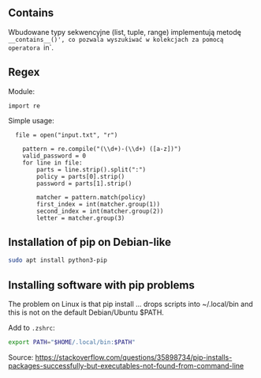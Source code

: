 ## Contains

Wbudowane typy sekwencyjne (list, tuple, range) implementują metodę `__contains__()', co pozwala wyszukiwać w kolekcjach za pomocą operatora `in`.

## Regex

Module:

```
import re
```

Simple usage:
```
  file = open("input.txt", "r")

    pattern = re.compile("(\\d+)-(\\d+) ([a-z])")
    valid_password = 0
    for line in file:
        parts = line.strip().split(":")
        policy = parts[0].strip()
        password = parts[1].strip()

        matcher = pattern.match(policy)
        first_index = int(matcher.group(1))
        second_index = int(matcher.group(2))
        letter = matcher.group(3)
```


## Installation of pip on Debian-like

``` sh
sudo apt install python3-pip
```
## Installing software with pip problems

The problem on Linux is that pip install ... drops scripts into ~/.local/bin and this is not on the default Debian/Ubuntu $PATH.

Add to `.zshrc`:
``` sh
export PATH="$HOME/.local/bin:$PATH"
```

Source: https://stackoverflow.com/questions/35898734/pip-installs-packages-successfully-but-executables-not-found-from-command-line

